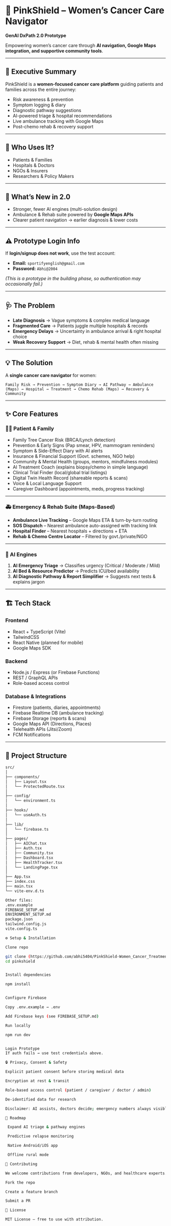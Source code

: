 # 🌸 PinkShield – Women’s Cancer Care Navigator  
**GenAI DxPath 2.0 Prototype**  

Empowering women’s cancer care through **AI navigation, Google Maps integration, and supportive community tools**.  

---

## 📖 Executive Summary  
PinkShield is a **women-focused cancer care platform** guiding patients and families across the entire journey:  

- Risk awareness & prevention  
- Symptom logging & diary  
- Diagnostic pathway suggestions  
- AI-powered triage & hospital recommendations  
- Live ambulance tracking with Google Maps  
- Post-chemo rehab & recovery support  

---

## 👥 Who Uses It?  
- Patients & Families  
- Hospitals & Doctors  
- NGOs & Insurers  
- Researchers & Policy Makers  

---

## 🚀 What’s New in 2.0  
- Stronger, fewer AI engines (multi-solution design)  
- Ambulance & Rehab suite powered by **Google Maps APIs**  
- Clearer patient navigation → earlier diagnosis & lower costs  

---

## ⚠️ Prototype Login Info  
If **login/signup does not work**, use the test account:  

- **Email:** `sportifyenglish@gmail.com`  
- **Password:** `Abhi@2004`  

*(This is a prototype in the building phase, so authentication may occasionally fail.)*  

---

## 🩺 The Problem  
- **Late Diagnosis** → Vague symptoms & complex medical language  
- **Fragmented Care** → Patients juggle multiple hospitals & records  
- **Emergency Delays** → Uncertainty in ambulance arrival & right hospital choice  
- **Weak Recovery Support** → Diet, rehab & mental health often missing  

---

## 💡 The Solution  
A **single cancer care navigator** for women:  

`Family Risk → Prevention → Symptom Diary → AI Pathway → Ambulance (Maps) → Hospital → Treatment → Chemo Rehab (Maps) → Recovery & Community`  

---

## ✨ Core Features  

### 👩‍⚕️ Patient & Family  
- Family Tree Cancer Risk (BRCA/Lynch detection)  
- Prevention & Early Signs (Pap smear, HPV, mammogram reminders)  
- Symptom & Side-Effect Diary with AI alerts  
- Insurance & Financial Support (Govt. schemes, NGO help)  
- Community & Mental Health (groups, mentors, mindfulness modules)  
- AI Treatment Coach (explains biopsy/chemo in simple language)  
- Clinical Trial Finder (local/global trial listings)  
- Digital Twin Health Record (shareable reports & scans)  
- Voice & Local Language Support  
- Caregiver Dashboard (appointments, meds, progress tracking)  

---

### 🚑 Emergency & Rehab Suite (Maps-Based)  
- **Ambulance Live Tracking** – Google Maps ETA & turn-by-turn routing  
- **SOS Dispatch** – Nearest ambulance auto-assigned with tracking link  
- **Hospital Finder** – Nearest hospitals + directions + ETA  
- **Rehab & Chemo Centre Locator** – Filtered by govt./private/NGO  

---

### 🤖 AI Engines  
1. **AI Emergency Triage** → Classifies urgency (Critical / Moderate / Mild)  
2. **AI Bed & Resource Predictor** → Predicts ICU/bed availability  
3. **AI Diagnostic Pathway & Report Simplifier** → Suggests next tests & explains jargon  

---

## 🏗️ Tech Stack  

### Frontend  
- React + TypeScript (Vite)  
- TailwindCSS  
- React Native (planned for mobile)  
- Google Maps SDK  

### Backend  
- Node.js / Express (or Firebase Functions)  
- REST / GraphQL APIs  
- Role-based access control  

### Database & Integrations  
- Firestore (patients, diaries, appointments)  
- Firebase Realtime DB (ambulance tracking)  
- Firebase Storage (reports & scans)  
- Google Maps API (Directions, Places)  
- Telehealth APIs (Jitsi/Zoom)  
- FCM Notifications  

---

## 📂 Project Structure  

```bash
src/
│
├── components/
│   ├── Layout.tsx
│   └── ProtectedRoute.tsx
│
├── config/
│   └── environment.ts
│
├── hooks/
│   └── useAuth.ts
│
├── lib/
│   └── firebase.ts
│
├── pages/
│   ├── AIChat.tsx
│   ├── Auth.tsx
│   ├── Community.tsx
│   ├── Dashboard.tsx
│   ├── HealthTracker.tsx
│   └── LandingPage.tsx
│
├── App.tsx
├── index.css
├── main.tsx
└── vite-env.d.ts

Other files:
.env.example  
FIREBASE_SETUP.md  
ENVIRONMENT_SETUP.md  
package.json  
tailwind.config.js  
vite.config.ts

⚙️ Setup & Installation

Clone repo

git clone (https://github.com/abhi5404/PinkShield-Women_Cancer_Treatment)
cd pinkshield


Install dependencies

npm install


Configure Firebase

Copy .env.example → .env

Add Firebase keys (see FIREBASE_SETUP.md)

Run locally

npm run dev


Login Prototype
If auth fails → use test credentials above.

🔒 Privacy, Consent & Safety

Explicit patient consent before storing medical data

Encryption at rest & transit

Role-based access control (patient / caregiver / doctor / admin)

De-identified data for research

Disclaimer: AI assists, doctors decide; emergency numbers always visible

📌 Roadmap

 Expand AI triage & pathway engines

 Predictive relapse monitoring

 Native Android/iOS app

 Offline rural mode

🤝 Contributing

We welcome contributions from developers, NGOs, and healthcare experts.

Fork the repo

Create a feature branch

Submit a PR

📜 License

MIT License – free to use with attribution.
